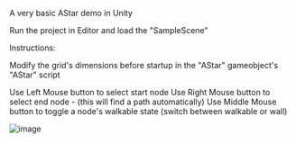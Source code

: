 A very basic AStar demo in Unity

Run the project in Editor and load the "SampleScene"

Instructions:

Modify the grid's dimensions before startup in the "AStar" gameobject's "AStar" script

Use Left Mouse button to select start node
Use Right Mouse button to select end node - (this will find a path automatically)
Use Middle Mouse button to toggle a node's walkable state (switch between walkable or wall)

![image](https://github.com/user-attachments/assets/f9f4bfd4-7508-4257-866e-bb75d7ea41b7)

